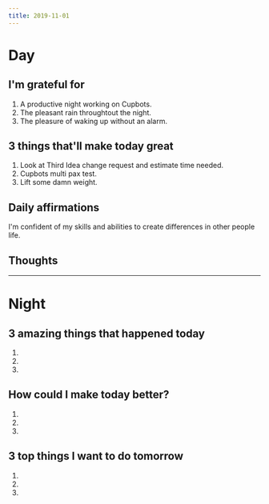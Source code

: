 ```yaml
---
title: 2019-11-01
---
```


# Day

## I'm grateful for
1. A productive night working on Cupbots.
2. The pleasant rain throughtout the night.
3. The pleasure of waking up without an alarm.

## 3 things that'll make today great
1. Look at Third Idea change request and estimate time needed. 
2. Cupbots multi pax test.
3. Lift some damn weight.

## Daily affirmations

I'm confident of my skills and abilities to create differences in other people life.

## Thoughts



***

# Night

## 3 amazing things that happened today
1.
2.
3.

## How could I make today better?
1.
2.
3.

## 3 top things I want to do tomorrow
1.
2.
3.
